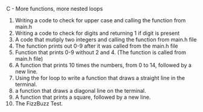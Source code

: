C - More functions, more nested loops
1. Writing a code to check for upper case and calling the function from main.h
2. Writing a code to check for digits and returning 1 if digit is present
3. A code that mutiply two integers and calling the function from main.h file
4. The function prints out 0-9 after it was called from the main.h file
5. Function that prints 0-9 without 2 and 4. (The function is called from main.h file)
6. A function that prints 10 times the numbers, from 0 to 14, followed by a new line.
7. Using the for loop to write a function that draws a straight line in the terminal.
8. a function that draws a diagonal line on the terminal.
9. A function that prints a square, followed by a new line.
10. The FizzBuzz Test.

